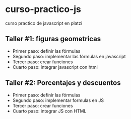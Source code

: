 # curso-practico-js
curso practico de javascript en platzi

## Taller #1: figuras geometricas

- Primer paso: definir las fórmulas
- Segundo paso: implementar las fórmulas en javascript
- Tercer paso: crear funciones
- Cuarto paso: integrar javascript con html

## Taller #2: Porcentajes y descuentos

- Primer paso: definir las fórmulas
- Segundo paso: implementar formulas en JS
- Tercer paso: crear funciones
- Cuarto paso: integrar JS con HTML